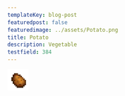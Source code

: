 ```yaml
---
templateKey: blog-post
featuredpost: false
featuredimage: ../assets/Potato.png
title: Potato
description: Vegetable
testfield: 384
---
```

![Potato](../assets/Potato.png)